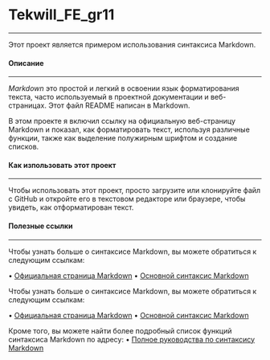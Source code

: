 # Tekwill_FE_gr11
---


Этот проект является примером использования синтаксиса Markdown.


#### Описание
---


*Markdown* это простой и легкий в освоении язык форматирования текста, часто используемый в проектной документации и веб-страницах. Этот файл README написан в Markdown.

В этом проекте я включил ссылку на официальную веб-страницу Markdown и показал, как форматировать текст, используя различные функции, также как выделение полужирным шрифтом и создание списков.


#### Как изпользовать этот проект
---


Чтобы использовать этот проект, просто загрузите или клонируйте файл с GitHub и откройте его в текстовом редакторе или браузере, чтобы увидеть, как отформатирован текст.


####  Полезные ссылки
---


Чтобы узнать больше о синтаксисе Markdown, вы можете обратиться к следующим ссылкам:

• [Официальная страница Markdown](https://www.markdownguide.org/)
• [Основной синтаксис Markdown](https://www.markdownguide.org/basic-syntax/)

Чтобы узнать больше о синтаксисе Markdown, вы можете обратиться к следующим ссылкам:

• [Официальная страница Markdown](https://www.markdownguide.org/)
• [Основной синтаксис Markdown](https://www.markdownguide.org/basic-syntax/)

Кроме того, вы можете найти более подробный список функций синтаксиса Markdown по адресу:
• [Полное руководства по синтаксису Markdown](https://www.markdownguide.org/getting-started/)
